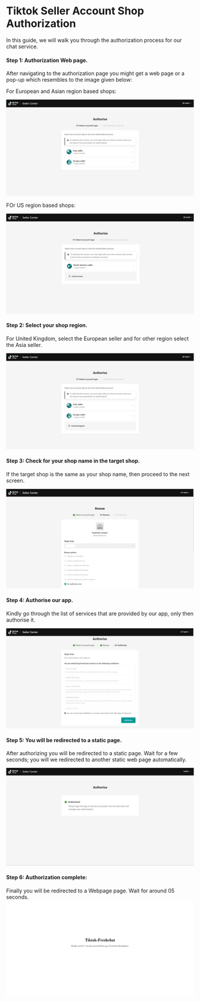  # Tiktok Seller Account Shop Authorization

In this guide, we will walk you through the authorization process for our chat service.

#### Step 1: Authorization Web page.

After navigating to the authorization page you might get a web page or a pop-up which resembles to the image given below:

For European and Asian region based shops:

<img src="./tiktok_seller_authorize_images/1-select_account_type.png" alt="select_account_type">

FOr US region based shops:

<img src="./tiktok_seller_authorize_images/us-region-shop.png" alt="us_region_shop">

#### Step 2: Select your shop region. 

For United Kingdom, select the European seller and for other region select the Asia seller.

<img src="./tiktok_seller_authorize_images/2-select_region.png" alt="select_region">

#### Step 3: Check for your shop name in the target shop.

If the target shop is the same as your shop name, then proceed to the next screen.

<img src="./tiktok_seller_authorize_images/3-renew_screen.png" alt="renew_screen">

#### Step 4: Authorise our app.

Kindly go through the list of services that are provided by our app, only then authorise it.

<img src="./tiktok_seller_authorize_images/4-authorise_screen.png" alt="authorise_screen">

#### Step 5: You will be redirected to a static page.

After authorizing you will be redirected to a static page. Wait for a few seconds; you will we redirected to another static web page automatically.

<img src="./tiktok_seller_authorize_images/5-static_redirect_authorze_screen.png" alt="static_redirect_authorze_screen">

#### Step 6: Authorization complete:

Finally you will be redirected to a Webpage page. Wait for around 05 seconds.
<img src="./tiktok_seller_authorize_images/6-final_screen.png" alt="final_screen">